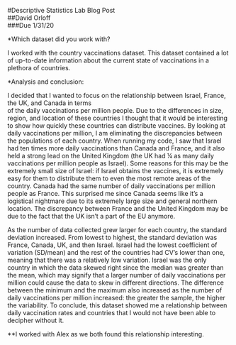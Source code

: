 #Descriptive Statistics Lab Blog Post  
##David Orloff  
###Due 1/31/20  

*Which dataset did you work with?    

I worked with the country vaccinations dataset. This dataset contained a lot of up-to-date information   about the current state of vaccinations in a plethora of countries.   

*Analysis and conclusion:   

I decided that I wanted to focus on the relationship between Israel, France, the UK, and Canada in terms  
of the daily vaccinations per million people. Due to the differences in size, region, and location of   these countries I thought that it would be interesting to show how quickly these countries can distribute   vaccines. By looking at daily vaccinations per million, I am eliminating the discrepancies   between the populations of each country. When running my code, I saw that Israel had ten times more daily   vaccinations than Canada and France, and it also held a strong lead on the United Kingdom (the UK   had ¼ as many daily vaccinations per million people as Israel). Some reasons for this may be the   extremely small size of Israel: if Israel obtains the vaccines, it is extremely easy for them to   distribute them to even the most remote areas of the country. Canada had the same number of daily   vaccinations per million people as France. This surprised me since Canada seems like it’s a logistical   nightmare due to its extremely large size and general northern location. The discrepancy between France   and the United Kingdom may be due to the fact that the UK isn’t a part of the EU anymore.   

As the number of data collected grew larger for each country, the standard deviation increased. From   lowest to highest, the standard deviation was France, Canada, UK, and then Israel. Israel had the lowest   coefficient of variation (SD/mean) and the rest of the countries had CV’s lower than one, meaning that   there was a relatively low variation. Israel was the only country in which the data skewed right since the   median was greater than the mean, which may signify that a larger number of daily vaccinations per   million could cause the data to skew in different directions. The difference between the minimum and the   maximum also increased as the number of daily vaccinations per million increased: the greater the sample,   the higher the variability. To conclude, this dataset showed me a relationship between daily   vaccination rates and countries that I would not have been able to decipher without it.   
  
**I worked with Alex as we both found this relationship interesting. 


    
